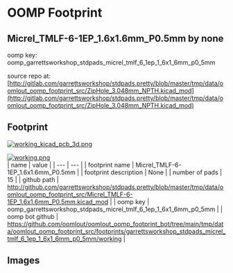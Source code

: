 # OOMP Footprint  
## Micrel_TMLF-6-1EP_1.6x1.6mm_P0.5mm  by none  
  
oomp key: oomp_garrettsworkshop_stdpads_micrel_tmlf_6_1ep_1_6x1_6mm_p0_5mm  
  
source repo at: [http://gitlab.com/garrettsworkshop/stdpads.pretty/blob/master/tmp/data/oomlout_oomp_footprint_src/ZipHole_3.048mm_NPTH.kicad_mod](http://gitlab.com/garrettsworkshop/stdpads.pretty/blob/master/tmp/data/oomlout_oomp_footprint_src/ZipHole_3.048mm_NPTH.kicad_mod)  
## Footprint  
  
[![working_kicad_pcb_3d.png](working_kicad_pcb_3d_600.png)](working_kicad_pcb_3d.png)  
  
[![working.png](working_600.png)](working.png)  
| name | value | 
| --- | --- | 
| footprint name | Micrel_TMLF-6-1EP_1.6x1.6mm_P0.5mm | 
| footprint description | None | 
| number of pads | 15 | 
| github path | http://github.com/garrettsworkshop/stdpads.pretty/blob/master/tmp/data/oomlout_oomp_footprint_src/Micrel_TMLF-6-1EP_1.6x1.6mm_P0.5mm.kicad_mod | 
| oomp key | oomp_garrettsworkshop_stdpads_micrel_tmlf_6_1ep_1_6x1_6mm_p0_5mm | 
| oomp bot github | https://github.com/oomlout/oomlout_oomp_footprint_bot/tree/main/tmp/data/oomlout_oomp_footprint_src/footprints/garrettsworkshop_stdpads_micrel_tmlf_6_1ep_1_6x1_6mm_p0_5mm/working | 
## Images  
